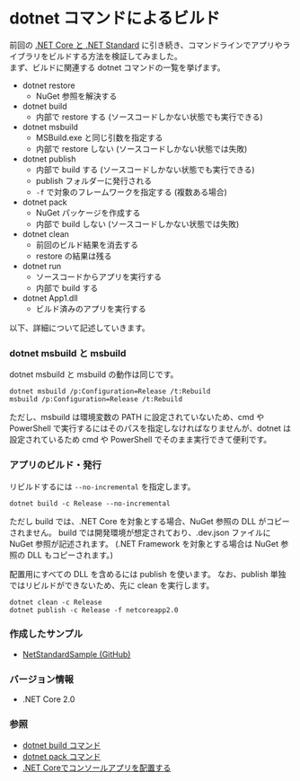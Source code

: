 # dotnet コマンドによるビルド
前回の [.NET Core と .NET Standard](DotNet-Core-Standard.md) に引き続き、コマンドラインでアプリやライブラリをビルドする方法を検証してみました。  
まず、ビルドに関連する dotnet コマンドの一覧を挙げます。

- dotnet restore
  - NuGet 参照を解決する
- dotnet build
 	- 内部で restore する (ソースコードしかない状態でも実行できる)
- dotnet msbuild
  - MSBuild.exe と同じ引数を指定する
  - 内部で restore しない (ソースコードしかない状態では失敗)
- dotnet publish
  - 内部で build する (ソースコードしかない状態でも実行できる)
  - publish フォルダーに発行される
  - `-f` で対象のフレームワークを指定する (複数ある場合)
- dotnet pack
  - NuGet パッケージを作成する
  - 内部で build しない (ソースコードしかない状態では失敗)
- dotnet clean
  - 前回のビルド結果を消去する
  - restore の結果は残る
- dotnet run
  - ソースコードからアプリを実行する
  - 内部で build する
- dotnet App1.dll
  - ビルド済みのアプリを実行する

以下、詳細について記述していきます。

### dotnet msbuild と msbuild
dotnet msbuild と msbuild の動作は同じです。
```
dotnet msbuild /p:Configuration=Release /t:Rebuild
msbuild /p:Configuration=Release /t:Rebuild
```

ただし、msbuild は環境変数の PATH に設定されていないため、cmd や PowerShell で実行するにはそのパスを指定しなければなりませんが、dotnet は設定されているため cmd や PowerShell でそのまま実行できて便利です。

### アプリのビルド・発行
リビルドするには `--no-incremental` を指定します。
```
dotnet build -c Release --no-incremental
```

ただし build では、.NET Core を対象とする場合、NuGet 参照の DLL がコピーされません。
build では開発環境が想定されており、.dev.json ファイルに NuGet 参照が記述されます。
(.NET Framework を対象とする場合は NuGet 参照の DLL もコピーされます。)

配置用にすべての DLL を含めるには publish を使います。
なお、publish 単独ではリビルドができないため、先に clean を実行します。
```
dotnet clean -c Release
dotnet publish -c Release -f netcoreapp2.0
```

### 作成したサンプル
- [NetStandardSample (GitHub)](https://github.com/sakapon/Samples-2018/tree/master/NetStandardSample)

### バージョン情報
- .NET Core 2.0

### 参照
- [dotnet build コマンド](https://docs.microsoft.com/ja-jp/dotnet/core/tools/dotnet-build)
- [dotnet pack コマンド](https://docs.microsoft.com/ja-jp/dotnet/core/tools/dotnet-pack)
- [.NET Coreでコンソールアプリを配置する](https://www.buildinsider.net/language/dotnetcore/04)
